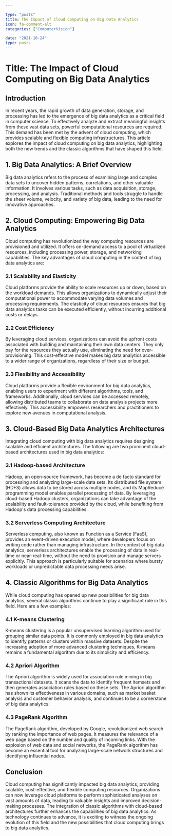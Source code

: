 ```yaml
---

type: "posts"
title: The Impact of Cloud Computing on Big Data Analytics
icon: fa-comment-alt
categories: ["ComputerVision"]

date: "2021-10-24"
type: posts
---
```





# Title: The Impact of Cloud Computing on Big Data Analytics

## Introduction

In recent years, the rapid growth of data generation, storage, and processing has led to the emergence of big data analytics as a critical field in computer science. To effectively analyze and extract meaningful insights from these vast data sets, powerful computational resources are required. This demand has been met by the advent of cloud computing, which provides scalable and flexible computing infrastructures. This article explores the impact of cloud computing on big data analytics, highlighting both the new trends and the classic algorithms that have shaped this field.

## 1. Big Data Analytics: A Brief Overview

Big data analytics refers to the process of examining large and complex data sets to uncover hidden patterns, correlations, and other valuable information. It involves various tasks, such as data acquisition, storage, processing, and analysis. Traditional methods and tools struggle to handle the sheer volume, velocity, and variety of big data, leading to the need for innovative approaches.

## 2. Cloud Computing: Empowering Big Data Analytics

Cloud computing has revolutionized the way computing resources are provisioned and utilized. It offers on-demand access to a pool of virtualized resources, including processing power, storage, and networking capabilities. The key advantages of cloud computing in the context of big data analytics are:

### 2.1 Scalability and Elasticity

Cloud platforms provide the ability to scale resources up or down, based on the workload demands. This allows organizations to dynamically adjust their computational power to accommodate varying data volumes and processing requirements. The elasticity of cloud resources ensures that big data analytics tasks can be executed efficiently, without incurring additional costs or delays.

### 2.2 Cost Efficiency

By leveraging cloud services, organizations can avoid the upfront costs associated with building and maintaining their own data centers. They only pay for the resources they actually use, eliminating the need for over-provisioning. This cost-effective model makes big data analytics accessible to a wider range of organizations, regardless of their size or budget.

### 2.3 Flexibility and Accessibility

Cloud platforms provide a flexible environment for big data analytics, enabling users to experiment with different algorithms, tools, and frameworks. Additionally, cloud services can be accessed remotely, allowing distributed teams to collaborate on data analysis projects more effectively. This accessibility empowers researchers and practitioners to explore new avenues in computational analysis.

## 3. Cloud-Based Big Data Analytics Architectures

Integrating cloud computing with big data analytics requires designing scalable and efficient architectures. The following are two prominent cloud-based architectures used in big data analytics:

### 3.1 Hadoop-based Architecture

Hadoop, an open-source framework, has become a de facto standard for processing and analyzing large-scale data sets. Its distributed file system (HDFS) allows data to be stored across multiple nodes, and its MapReduce programming model enables parallel processing of data. By leveraging cloud-based Hadoop clusters, organizations can take advantage of the scalability and fault-tolerance provided by the cloud, while benefiting from Hadoop's data processing capabilities.

### 3.2 Serverless Computing Architecture

Serverless computing, also known as Function as a Service (FaaS), provides an event-driven execution model, where developers focus on writing code rather than managing infrastructure. In the context of big data analytics, serverless architectures enable the processing of data in real-time or near-real-time, without the need to provision and manage servers explicitly. This approach is particularly suitable for scenarios where bursty workloads or unpredictable data processing needs arise.

## 4. Classic Algorithms for Big Data Analytics

While cloud computing has opened up new possibilities for big data analytics, several classic algorithms continue to play a significant role in this field. Here are a few examples:

### 4.1 K-means Clustering

K-means clustering is a popular unsupervised learning algorithm used for grouping similar data points. It is commonly employed in big data analytics to identify patterns or clusters within massive datasets. Despite the increasing adoption of more advanced clustering techniques, K-means remains a fundamental algorithm due to its simplicity and efficiency.

### 4.2 Apriori Algorithm

The Apriori algorithm is widely used for association rule mining in big transactional datasets. It scans the data to identify frequent itemsets and then generates association rules based on these sets. The Apriori algorithm has shown its effectiveness in various domains, such as market basket analysis and customer behavior analysis, and continues to be a cornerstone of big data analytics.

### 4.3 PageRank Algorithm

The PageRank algorithm, developed by Google, revolutionized web search by ranking the importance of web pages. It measures the relevance of a web page based on the number and quality of incoming links. With the explosion of web data and social networks, the PageRank algorithm has become an essential tool for analyzing large-scale network structures and identifying influential nodes.

## Conclusion

Cloud computing has significantly impacted big data analytics, providing scalable, cost-effective, and flexible computing resources. Organizations can now leverage cloud platforms to perform sophisticated analyses on vast amounts of data, leading to valuable insights and improved decision-making processes. The integration of classic algorithms with cloud-based architectures further enhances the capabilities of big data analytics. As technology continues to advance, it is exciting to witness the ongoing evolution of this field and the new possibilities that cloud computing brings to big data analytics.